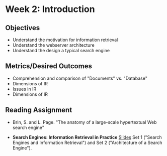 # Week 2: Introduction

## Objectives

* Understand the motivation for information retrieval
* Understand the webserver architecture
* Understand the design a typical search engine

## Metrics/Desired Outcomes

* Comprehension and comparison of "Documents" vs. "Database"
* Dimensions of IR
* Issues in IR
* Dimensions of IR

## Reading Assignment

* Brin, S. and L. Page. "The anatomy of a large-scale hypertextual Web search engine"

* **Search Engines: Information Retrieval in Practice** [Slides](http://www.search-engines-book.com/slides/) Set 1 ("Search Engines and Information Retrieval") and Set 2 ("Architecture of a Search Engine").


